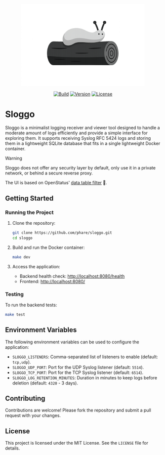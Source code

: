 <p align="center"><img src="/sloggo-logo.png" width="400" alt="Sloggo Logo"></p>

<p align="center">
<a href="https://github.com/phare/sloggo/actions/workflows/build.yml"><img src="https://img.shields.io/github/actions/workflow/status/phare/sloggo/build" alt="Build"></a>
<a href="https://github.com/phare/sloggo/tags"><img src="https://img.shields.io/github/v/tag/phare/sloggo" alt="Version"></a>
<a href="https://github.com/phare/sloggo?tab=MIT-1-ov-file#readme"><img src="https://img.shields.io/github/license/phare/sloggo" alt="License"></a>
</p>

# Sloggo

Sloggo is a minimalist logging receiver and viewer tool designed to handle a moderate amount of logs efficiently and provide a simple interface for exploring them. It supports receiving Syslog RFC 5424 logs and storing them in a lightweight SQLite database that fits in a single lightweight Docker container.

> [!WARNING]
> Sloggo does not offer any security layer by default, only use it in a private network, or behind a secure reverse proxy.

The UI is based on OpenStatus' [data table filter](https://github.com/openstatusHQ/data-table-filters) 🫶.

## Getting Started

### Running the Project

1. Clone the repository:

   ```bash
   git clone https://github.com/phare/sloggo.git
   cd sloggo
   ```

2. Build and run the Docker container:

   ```bash
   make dev
   ```

3. Access the application:
   - Backend health check: [http://localhost:8080/health](http://localhost:8080/health)
   - Frontend: [http://localhost:8080/](http://localhost:8080/)

### Testing

To run the backend tests:

```bash
make test
```

## Environment Variables

The following environment variables can be used to configure the application:

- `SLOGGO_LISTENERS`: Comma-separated list of listeners to enable (default: `tcp,udp`).
- `SLOGGO_UDP_PORT`: Port for the UDP Syslog listener (default: `5514`).
- `SLOGGO_TCP_PORT`: Port for the TCP Syslog listener (default: `6514`).
- `SLOGGO_LOG_RETENTION_MINUTES`: Duration in minutes to keep logs before deletion (default: `4320` - 3 days).

## Contributing

Contributions are welcome! Please fork the repository and submit a pull request with your changes.

## License

This project is licensed under the MIT License. See the `LICENSE` file for details.
